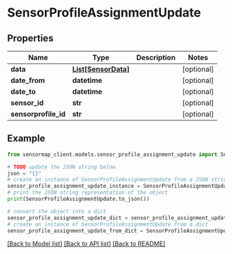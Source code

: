 # SensorProfileAssignmentUpdate


## Properties

Name | Type | Description | Notes
------------ | ------------- | ------------- | -------------
**data** | [**List[SensorData]**](SensorData.md) |  | [optional] 
**date_from** | **datetime** |  | [optional] 
**date_to** | **datetime** |  | [optional] 
**sensor_id** | **str** |  | [optional] 
**sensorprofile_id** | **str** |  | [optional] 

## Example

```python
from sensormap_client.models.sensor_profile_assignment_update import SensorProfileAssignmentUpdate

# TODO update the JSON string below
json = "{}"
# create an instance of SensorProfileAssignmentUpdate from a JSON string
sensor_profile_assignment_update_instance = SensorProfileAssignmentUpdate.from_json(json)
# print the JSON string representation of the object
print(SensorProfileAssignmentUpdate.to_json())

# convert the object into a dict
sensor_profile_assignment_update_dict = sensor_profile_assignment_update_instance.to_dict()
# create an instance of SensorProfileAssignmentUpdate from a dict
sensor_profile_assignment_update_from_dict = SensorProfileAssignmentUpdate.from_dict(sensor_profile_assignment_update_dict)
```
[[Back to Model list]](../README.md#documentation-for-models) [[Back to API list]](../README.md#documentation-for-api-endpoints) [[Back to README]](../README.md)



